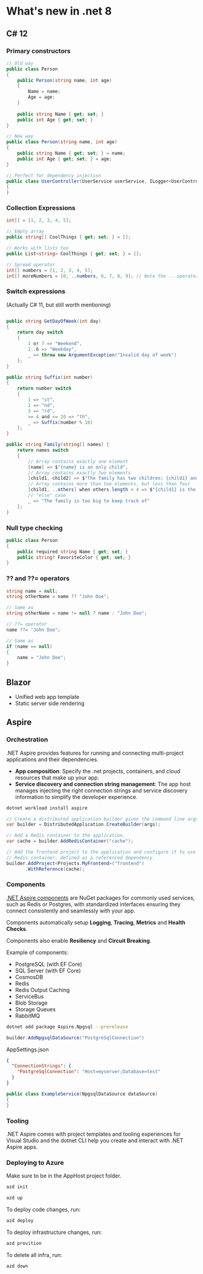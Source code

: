 # What's new in .net 8

## C# 12

### Primary constructors

```csharp
// Old way
public class Person
{
    public Person(string name, int age)
    {
        Name = name;
        Age = age;
    }
    
    public string Name { get; set; }
    public int Age { get; set; }
}
```

```csharp
// New way
public class Person(string name, int age)
{
    public string Name { get; set; } = name;
    public int Age { get; set; } = age;
}
```

```csharp
// Perfect for dependency injection  
public class UserController(UserService userService, ILogger<UserController> logger)
{
}
```

### Collection Expressions

```csharp
int[] = [1, 2, 3, 4, 5];

// Empty array
public string[] CoolThings { get; set; } = [];

// Works with lists too
public List<string> CoolThings { get; set; } = [];

// Spread operator
int[] numbers = [1, 2, 3, 4, 5];
int[] moreNumbers = [0, ..numbers, 6, 7, 8, 9]; // Note the .. operator

```

### Switch expressions

(Actually C# 11, but still worth mentioning)

```csharp

public string GetDayOfWeek(int day)
{
    return day switch
    {
        1 or 7 => "Weekend",
        2..6 => "Weekday",
        _ => throw new ArgumentException("Invalid day of week")
    };
}

public string Suffix(int number)
{
    return number switch
    {
        1 => "st",
        2 => "nd",
        3 => "rd",
        >= 4 and <= 20 => "th",
        _ => Suffix(number % 10)
    };
}

public string Family(string[] names) {
    return names switch
    {
        // Array contains exactly one element
        [name] => $"{name} is an only child",
        // Array contains exactly two elements
        [child1, child2] => $"The family has two children: {child1} and {child2}",
        // Array contains more than two elements, but less than four
        [child1, ..others] when others.length < 4 => $"{child1} is the oldest child and has {others.Length} siblings",
        // "else" case
        _ => "The family is too big to keep track of"
    };
}
```

### Null type checking

```csharp
public class Person
{
    public required string Name { get; set; }
    public string? FavoriteColor { get; set; }
}
```

### ?? and ??= operators

```csharp
string name = null;
string otherName = name ?? "John Doe";

// Same as
string otherName = name != null ? name : "John Doe";

// ??= operator
name ??= "John Doe";

// Same as
if (name == null)
{
    name = "John Doe";
}
```

## Blazor

* Unified web app template
* Static server side rendering

## Aspire

### Orchestration

.NET Aspire provides features for running and connecting multi-project applications and their dependencies.

* **App composition**: Specify the .net projects, containers, and cloud resources that make up your app.
* **Service discovery and connection string management**: The app host manages injecting the right connection strings
  and service discovery information to simplify the developer experience.

```bash
dotnet workload install aspire
```

```csharp
// Create a distributed application builder given the command line arguments.
var builder = DistributedApplication.CreateBuilder(args);

// Add a Redis container to the application.
var cache = builder.AddRedisContainer("cache");

// Add the frontend project to the application and configure it to use the 
// Redis container, defined as a referenced dependency.
builder.AddProject<Projects.MyFrontend>("frontend")
       .WithReference(cache);
```

### Components

[.NET Aspire components](https://learn.microsoft.com/en-us/dotnet/aspire/components-overview?tabs=dotnet-cli) are NuGet
packages for commonly used services, such as Redis or Postgres, with standardized
interfaces ensuring they connect consistently and seamlessly with your app.

Components automatically setup **Logging**, **Tracing**, **Metrics** and **Health Checks**.

Components also enable **Resiliency** and **Circuit Breaking**.


Example of components:
* PostgreSQL (with EF Core)
* SQL Server (with EF Core)
* CosmosDB
* Redis
* Redis Output Caching
* ServiceBus
* Blob Storage
* Storage Queues
* RabbitMQ

```bash
dotnet add package Aspire.Npgsql --prerelease
```

```csharp
builder.AddNpgsqlDataSource("PostgreSqlConnection")
```

AppSettings.json
```json
{
  "ConnectionStrings": {
    "PostgreSqlConnection": "Host=myserver;Database=test"
  }
}
```

```csharp
public class ExampleService(NpgsqlDataSource dataSource)
{
}
```

### Tooling

.NET Aspire comes with project templates and tooling experiences for Visual Studio and the dotnet CLI help you create
and interact with .NET Aspire apps.

### Deploying to Azure

Make sure to be in the AppHost project folder.

```bash
azd init
```

```bash
azd up
```

To deploy code changes, run:
```bash
azd deploy
```

To deploy infrastructure changes, run:
```bash
azd provition
```

To delete all infra, run:
```bash
azd down
```

